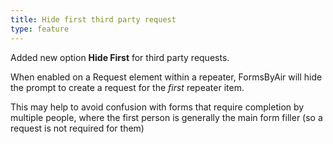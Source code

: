 ```yaml
---
title: Hide first third party request
type: feature
---
```


Added new option **Hide First** for third party requests.

When enabled on a Request element within a repeater, FormsByAir will hide the prompt to create a request for the *first* repeater item.

This may help to avoid confusion with forms that require completion by multiple people, where the first person is generally the main form filler (so a request is not required for them)

